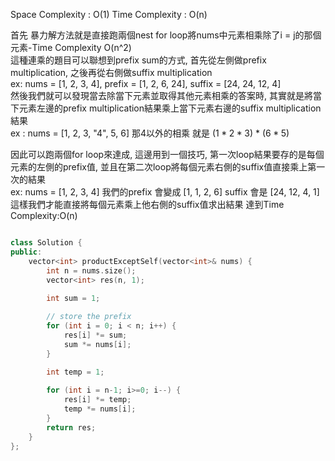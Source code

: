 
Space Complexity : O(1)
Time Complexity : O(n)

首先 暴力解方法就是直接跑兩個nest for loop將nums中元素相乘除了i = j的那個元素-Time Complexity O(n^2)  
這種連乘的題目可以聯想到prefix sum的方式, 首先從左側做prefix multiplication, 之後再從右側做suffix multiplication  
ex: nums = [1, 2, 3, 4], prefix = [1, 2, 6, 24], suffix = [24, 24, 12, 4]  
然後我們就可以發現當去除當下元素並取得其他元素相乘的答案時, 其實就是將當下元素左邊的prefix multiplication結果乘上當下元素右邊的suffix multiplication結果  
ex : nums = [1, 2, 3, "4", 5, 6]  那4以外的相乘 就是 $(1 * 2 * 3)$ * $(6*5)$ 

因此可以跑兩個for loop來達成, 這邊用到一個技巧, 第一次loop結果要存的是每個元素的左側的prefix值, 並且在第二次loop將每個元素右側的suffix值直接乘上第一次的結果  
ex: nums = [1, 2, 3, 4]  我們的prefix 會變成 [1, 1, 2, 6] suffix 會是 [24, 12, 4, 1]  
這樣我們才能直接將每個元素乘上他右側的suffix值求出結果 達到Time Complexity:O(n)  

```c++

class Solution {
public:
    vector<int> productExceptSelf(vector<int>& nums) {
        int n = nums.size();
        vector<int> res(n, 1);
        
        int sum = 1;

        // store the prefix 
        for (int i = 0; i < n; i++) {
            res[i] *= sum;
            sum *= nums[i];
        }

        int temp = 1;
        
        for (int i = n-1; i>=0; i--) {
            res[i] *= temp;
            temp *= nums[i];
        }
        return res;
    }
};

```
